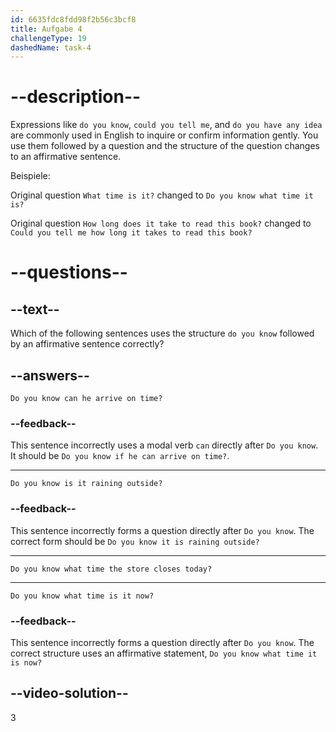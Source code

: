 ```yaml
---
id: 6635fdc8fdd98f2b56c3bcf8
title: Aufgabe 4
challengeType: 19
dashedName: task-4
---
```


# --description--

Expressions like `do you know`, `could you tell me`, and `do you have any idea` are commonly used in English to inquire or confirm information gently. You use them followed by a question and the structure of the question changes to an affirmative sentence.

Beispiele:

Original question `What time is it?` changed to `Do you know what time it is?`

Original question `How long does it take to read this book?` changed to `Could you tell me how long it takes to read this book?`

# --questions--

## --text--

Which of the following sentences uses the structure `do you know` followed by an affirmative sentence correctly?

## --answers--

`Do you know can he arrive on time?`

### --feedback--

This sentence incorrectly uses a modal verb `can` directly after `Do you know`. It should be `Do you know if he can arrive on time?`.

---

`Do you know is it raining outside?`

### --feedback--

This sentence incorrectly forms a question directly after `Do you know`. The correct form should be `Do you know it is raining outside?`

---

`Do you know what time the store closes today?`

---

`Do you know what time is it now?`

### --feedback--

This sentence incorrectly forms a question directly after `Do you know`. The correct structure uses an affirmative statement, `Do you know what time it is now?`

## --video-solution--

3
